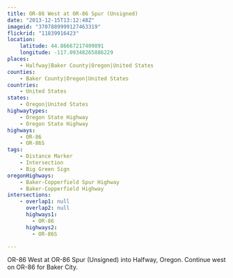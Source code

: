 ```yaml
---
title: OR-86 West at OR-86 Spur (Unsigned)
date: "2013-12-15T13:12:48Z"
imageid: "3707889999127463319"
flickrid: "11839916423"
location:
    latitude: 44.86667217409891
    longitude: -117.09348265886229
places:
    - Halfway|Baker County|Oregon|United States
counties:
    - Baker County|Oregon|United States
countries:
    - United States
states:
    - Oregon|United States
highwaytypes:
    - Oregon State Highway
    - Oregon State Highway
highways:
    - OR-86
    - OR-86S
tags:
    - Distance Marker
    - Intersection
    - Big Green Sign
oregonHighways:
    - Baker-Copperfield Spur Highway
    - Baker-Copperfield Highway
intersections:
    - overlap1: null
      overlap2: null
      highways1:
        - OR-86
      highways2:
        - OR-86S

---
```

OR-86 West at OR-86 Spur (Unsigned) into Halfway, Oregon.  Continue west on OR-86 for Baker City.
